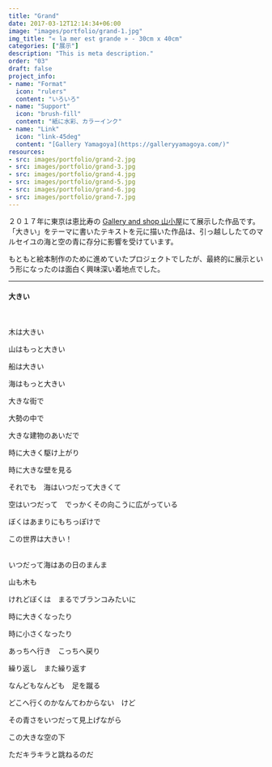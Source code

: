 ```yaml
---
title: "Grand"
date: 2017-03-12T12:14:34+06:00
image: "images/portfolio/grand-1.jpg"
img_title: "« la mer est grande » - 30cm x 40cm"
categories: ["展示"]
description: "This is meta description."
order: "03"
draft: false
project_info:
- name: "Format"
  icon: "rulers"
  content: "いろいろ"
- name: "Support"
  icon: "brush-fill"
  content: "紙に水彩、カラーインク"
- name: "Link"
  icon: "link-45deg"
  content: "[Gallery Yamagoya](https://galleryyamagoya.com/)"
resources:
- src: images/portfolio/grand-2.jpg
- src: images/portfolio/grand-3.jpg
- src: images/portfolio/grand-4.jpg
- src: images/portfolio/grand-5.jpg
- src: images/portfolio/grand-6.jpg
- src: images/portfolio/grand-7.jpg
---
```


２０１７年に東京は恵比寿の [Gallery and shop 山小屋](https://galleryyamagoya.com)にて展示した作品です。
「大きい」をテーマに書いたテキストを元に描いた作品は、引っ越ししたてのマルセイユの海と空の青に存分に影響を受けています。

もともと絵本制作のために進めていたプロジェクトでしたが、最終的に展示という形になったのは面白く興味深い着地点でした。

---

#### 大きい
<br/>

木は大きい

山はもっと大きい

船は大きい

海はもっと大きい

大きな街で

大勢の中で

大きな建物のあいだで

時に大きく駆け上がり

時に大きな壁を見る

それでも　海はいつだって大きくて

空はいつだって　でっかくその向こうに広がっている

ぼくはあまりにもちっぽけで

この世界は大きい！
<br/>
<br/>


いつだって海はあの日のまんま

山も木も

けれどぼくは　まるでブランコみたいに

時に大きくなったり

時に小さくなったり

あっちへ行き　こっちへ戻り

繰り返し　また繰り返す

なんどもなんども　足を蹴る

どこへ行くのかなんてわからない　けど

その青さをいつだって見上げながら

この大きな空の下

ただキラキラと跳ねるのだ
